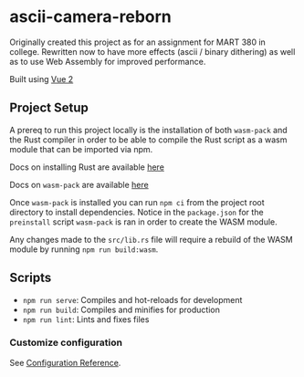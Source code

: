 # ascii-camera-reborn

Originally created this project as for an assignment for MART 380 in college.
Rewritten now to have more effects (ascii / binary dithering) as well as to use Web Assembly for improved performance.

Built using [Vue 2]()

## Project Setup
A prereq to run this project locally is the installation of both `wasm-pack` and the Rust compiler in order to be able to compile the Rust script as a wasm module that can be imported via npm. 

Docs on installing Rust are available [here](https://www.rust-lang.org/tools/install)

Docs on `wasm-pack` are available [here](https://github.com/rustwasm/wasm-pack)

Once `wasm-pack` is installed you can run `npm ci` from the project root directory to install dependencies. Notice in the `package.json` for the `preinstall` script `wasm-pack` is ran in order to create the WASM module.

Any changes made to the `src/lib.rs` file will require a rebuild of the WASM module by running `npm run build:wasm`.

## Scripts
- `npm run serve`: Compiles and hot-reloads for development
- `npm run build`: Compiles and minifies for production
- `npm run lint`: Lints and fixes files

### Customize configuration
See [Configuration Reference](https://cli.vuejs.org/config/).
